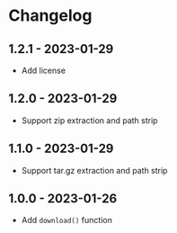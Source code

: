 # Changelog

## 1.2.1 - 2023-01-29

- Add license

## 1.2.0 - 2023-01-29

- Support zip extraction and path strip

## 1.1.0 - 2023-01-29

- Support tar.gz extraction and path strip

## 1.0.0 - 2023-01-26

- Add `download()` function
